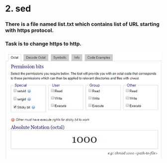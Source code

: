 # 2. sed

### There is a file named list.txt which contains list of URL starting with https protocol. 

### Task is to change https to http. 

![](../../../.gitbook/assets/image%20%2831%29.png)

